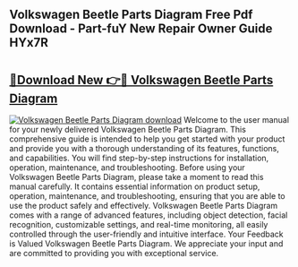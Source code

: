 ## Volkswagen Beetle Parts Diagram Free Pdf Download - Part-fuY New Repair Owner Guide HYx7R

# <h2><a href="http://dfnhs1s.blite.top/?on=Volkswagen+Beetle+Parts+Diagram">🔗Download New 👉🔴 Volkswagen Beetle Parts Diagram</a></h2>

[![Volkswagen Beetle Parts Diagram download](https://i.imgur.com/lujVjoI.png)](http://dfnhs1s.blite.top/?on=Volkswagen+Beetle+Parts+Diagram)
Welcome to the user manual for your newly delivered Volkswagen Beetle Parts Diagram. This comprehensive guide is intended to help you get started with your product and provide you with a thorough understanding of its features, functions, and capabilities. You will find step-by-step instructions for installation, operation, maintenance, and troubleshooting. Before using your Volkswagen Beetle Parts Diagram, please take a moment to read this manual carefully. It contains essential information on product setup, operation, maintenance, and troubleshooting, ensuring that you are able to use the product safely and effectively. Volkswagen Beetle Parts Diagram comes with a range of advanced features, including object detection, facial recognition, customizable settings, and real-time monitoring, all easily controlled through the user-friendly and intuitive interface. Your Feedback is Valued Volkswagen Beetle Parts Diagram. We appreciate your input and are committed to providing you with exceptional service.
